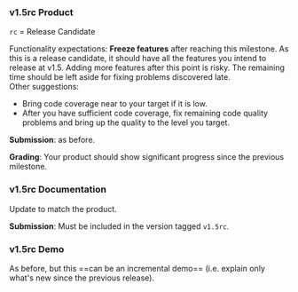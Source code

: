 ### v1.5rc Product

`rc` = Release Candidate

Functionality expectations: **Freeze features** after reaching this milestone. As this is a release candidate, it should have all the features you intend to release at v1.5. Adding more features after this point is risky. The remaining time should be left aside for fixing problems discovered late.  
Other suggestions:

* Bring code coverage near to your target if it is low.
* After you have sufficient code coverage, fix remaining code quality problems and bring up the quality to the level you target.

**Submission**: as before.

**Grading**: Your product should show significant progress since the previous milestone.

### v1.5rc Documentation

Update to match the product.

**Submission**: Must be included in the version tagged `v1.5rc`. 

### v1.5rc Demo

As before, but this ==can be an incremental demo== (i.e. explain only what's new since the previous release).

